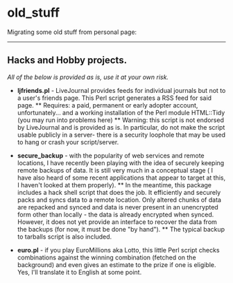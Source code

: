 old_stuff
=========

Migrating some old stuff from personal page:

---------------------

## Hacks and Hobby projects.

_All of the below is provided as is, use it at your own risk._

* **ljfriends.pl** - LiveJournal provides feeds for individual journals but not to a user's friends page. This Perl script generates a RSS feed for said page.
** Requires: a paid, permanent or early adopter account, unfortunately... and a working installation of the Perl module HTML::Tidy (you may run into problems here)
** Warning: this script is not endorsed by LiveJournal and is provided as is. In particular, do not make the script usable publicly in a server- there is a security loophole that may be used to hang or crash your script/server.

* **secure_backup** - with the popularity of web services and remote locations, I have recently been playing with the idea of securely keeping remote backups of data. It is still very much in a conceptual stage ( I have also heard of some recent applications that appear to target at this, I haven't looked at them properly).
** In the meantime, this package includes a hack shell script that does the job. It efficiently and securely packs and syncs data to a remote location. Only altered chunks of data are repacked and synced and data is never present in an unencrypted form other than locally - the data is already encrypted when synced. However, it does not yet provide an interface to recover the data from the backups (for now, it must be done "by hand").
** The typical backup to tarballs script is also included.

* **euro.pl** - if you play EuroMillions aka Lotto, this little Perl script checks combinations against the winning combination (fetched on the background) and even gives an estimate to the prize if one is eligible. Yes, I'll translate it to English at some point.
